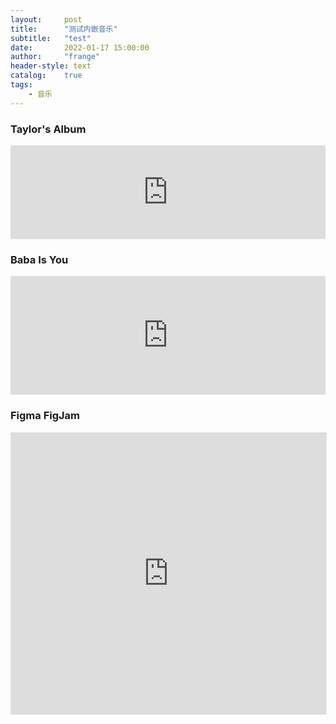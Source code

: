 ```yaml
---
layout:     post
title:      "测试内嵌音乐"
subtitle:   "test"
date:       2022-01-17 15:00:00
author:     "frange"
header-style: text
catalog:    true
tags:
    - 音乐
---
```




### Taylor's  Album

<iframe allow="autoplay *; encrypted-media *; fullscreen *" frameborder="0" height="150" style="width:100%;max-width:660px;overflow:hidden;background:transparent;" sandbox="allow-forms allow-popups allow-same-origin allow-scripts allow-storage-access-by-user-activation allow-top-navigation-by-user-activation" src="https://embed.music.apple.com/cn/album/red-taylors-version/1590368448?i=1590368453&l=en"></iframe>

### Baba Is You

<iframe src="https://store.steampowered.com/widget/736260/" frameborder="0" width="100%" height="190"></iframe>

### Figma FigJam

<iframe style="border: 1px solid rgba(0, 0, 0, 0.1);width:100%;" height="450" src="https://www.figma.com/embed?embed_host=share&url=https%3A%2F%2Fwww.figma.com%2Ffile%2FWTkSjv7tjgga7MlivRAXAu%2FStory-Mapping-Template-(Community)%3Fnode-id%3D0%253A1" allowfullscreen></iframe>
